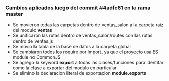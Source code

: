 ### Cambios aplicados luego del commit #4adfc61 en la rama master ###
- Se movieron todas las carpetas dentro de ventas_salon a la carpeta raiz del modulo **ventas**
- Se unificaron las rutas dentro de ventas_salon/routes con las rutas dentro de ventas.js
- Se movio la tabla de la base de datos a la carpeta global
- Se cambiaron todos los require por Import, ya que el proyecto usa ES module no CommonJS
- Se agrego la keyword **export** a todas las clases/funciones para identifar como la clase a exportar del modulo en particular
- Se elimino la declaracion literal de exportacion **module.exports**
